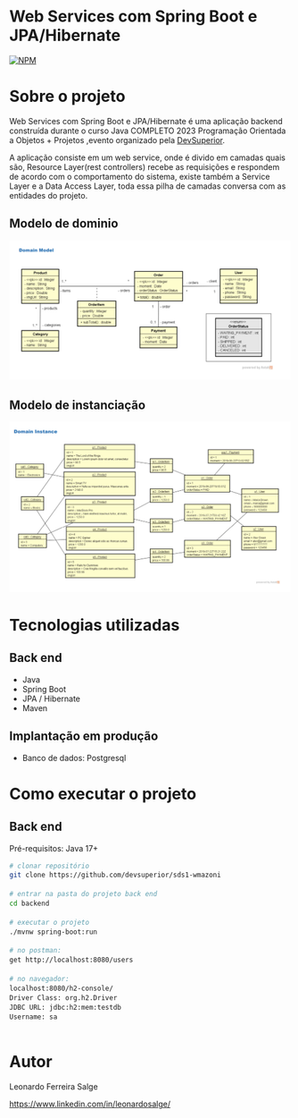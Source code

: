 # Web Services com Spring Boot e JPA/Hibernate
[![NPM](https://img.shields.io/npm/l/react)](https://github.com/salgeee/workshop-springboot3-jpa/blob/main/LICENSE) 

# Sobre o projeto


Web Services com Spring Boot e JPA/Hibernate é uma aplicação backend construída durante o curso Java COMPLETO 2023 Programação Orientada a Objetos + Projetos
,evento organizado pela [DevSuperior](https://devsuperior.com "Site da DevSuperior").

A aplicação consiste em um web service, onde é divido em camadas quais são, Resource Layer(rest controllers) recebe as requisições e respondem de acordo com o comportamento do sistema, existe também a Service Layer e a Data Access Layer, toda essa pilha de camadas conversa com as entidades do projeto.

## Modelo de dominio 
![Modelo 1](https://raw.githubusercontent.com/salgeee/workshop-springboot3-jpa/main/assets/DomainModel.png) 


## Modelo de instanciação
![Modelo 2](https://raw.githubusercontent.com/salgeee/workshop-springboot3-jpa/main/assets/DomainInstance.png)

# Tecnologias utilizadas
## Back end
- Java
- Spring Boot
- JPA / Hibernate
- Maven

## Implantação em produção

- Banco de dados: Postgresql

# Como executar o projeto

## Back end
Pré-requisitos: Java 17+

```bash
# clonar repositório
git clone https://github.com/devsuperior/sds1-wmazoni

# entrar na pasta do projeto back end
cd backend

# executar o projeto
./mvnw spring-boot:run

# no postman:
get http://localhost:8080/users

# no navegador:
localhost:8080/h2-console/
Driver Class: org.h2.Driver
JDBC URL: jdbc:h2:mem:testdb
Username: sa



```

# Autor

Leonardo Ferreira Salge

https://www.linkedin.com/in/leonardosalge/

